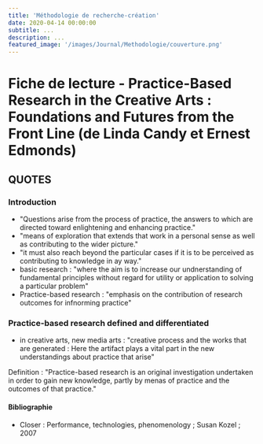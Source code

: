```yaml
---
title: 'Méthodologie de recherche-création'
date: 2020-04-14 00:00:00
subtitle: ...
description: ...
featured_image: '/images/Journal/Methodologie/couverture.png'
---
```


# Fiche de lecture - Practice-Based Research in the Creative Arts : Foundations and Futures from the Front Line (de Linda Candy et Ernest Edmonds)

## QUOTES

### Introduction

- "Questions arise from  the process of practice, the answers to which are directed toward enlightening and enhancing practice."
- "means of exploration that extends that work in a personal sense as well as contributing to the wider picture."
- "it must also reach beyond the particular cases if it is to be perceived as contributing to knowledge in ay way."
- basic research : "where the aim is to increase our undnerstanding of fundamental principles without regard for utility or application to solving a particular problem"
- Practice-based research : "emphasis on the contribution of research outcomes for infnorming practice"

### Practice-based research defined and differentiated

- in creative arts, new media arts : "creative process and the works that are generated : Here the artifact plays a vital part in the new understandings about practice that arise"

Definition : "Practice-based research is an original investigation undertaken in order to gain new knowledge, partly by menas of practice and the outcomes of that practice."


#### Bibliographie

* Closer : Performance, technologies, phenomenology ; Susan Kozel ; 2007
